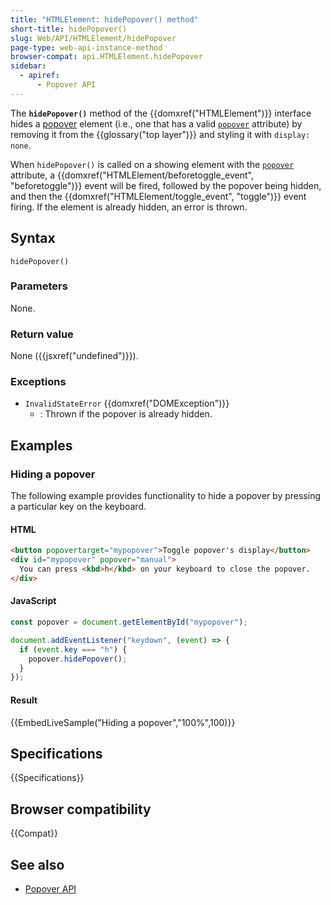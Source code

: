 ```yaml
---
title: "HTMLElement: hidePopover() method"
short-title: hidePopover()
slug: Web/API/HTMLElement/hidePopover
page-type: web-api-instance-method
browser-compat: api.HTMLElement.hidePopover
sidebar:
  - apiref:
      - Popover API
---
```


The **`hidePopover()`** method of the {{domxref("HTMLElement")}} interface hides a [popover](/en-US/docs/Web/API/Popover_API) element (i.e., one that has a valid [`popover`](/en-US/docs/Web/HTML/Reference/Global_attributes/popover) attribute) by removing it from the {{glossary("top layer")}} and styling it with `display: none`.

When `hidePopover()` is called on a showing element with the [`popover`](/en-US/docs/Web/HTML/Reference/Global_attributes/popover) attribute, a {{domxref("HTMLElement/beforetoggle_event", "beforetoggle")}} event will be fired, followed by the popover being hidden, and then the {{domxref("HTMLElement/toggle_event", "toggle")}} event firing. If the element is already hidden, an error is thrown.

## Syntax

```js-nolint
hidePopover()
```

### Parameters

None.

### Return value

None ({{jsxref("undefined")}}).

### Exceptions

- `InvalidStateError` {{domxref("DOMException")}}
  - : Thrown if the popover is already hidden.

## Examples

### Hiding a popover

The following example provides functionality to hide a popover by pressing a particular key on the keyboard.

#### HTML

```html
<button popovertarget="mypopover">Toggle popover's display</button>
<div id="mypopover" popover="manual">
  You can press <kbd>h</kbd> on your keyboard to close the popover.
</div>
```

#### JavaScript

```js
const popover = document.getElementById("mypopover");

document.addEventListener("keydown", (event) => {
  if (event.key === "h") {
    popover.hidePopover();
  }
});
```

#### Result

{{EmbedLiveSample("Hiding a popover","100%",100)}}

## Specifications

{{Specifications}}

## Browser compatibility

{{Compat}}

## See also

- [Popover API](/en-US/docs/Web/API/Popover_API)
